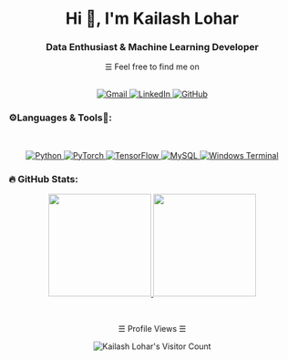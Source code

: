 <h1 align="center">Hi 👋, I'm Kailash Lohar</h1>
<h3 align="center">Data Enthusiast & Machine Learning Developer</h3>

<!-- Details Section -->
<div align="center">
  &#9776; Feel free to find me on 
  <p align="center">
    <br>
    <!-- Social Links -->
    <!-- Mail -->
    <a href="mailto:your_email@example.com" target="_blank"><img alt="Gmail"
          src="https://img.shields.io/badge/Gmail-D14836?style=for-the-badge&logo=gmail&logoColor=white">
    </a>
    <!-- Linkedin -->
    <a href="https://www.linkedin.com/in/kailashlohar0804/" target="_blank"><img alt="LinkedIn"
          src="https://img.shields.io/badge/linkedin-%230077B5.svg?style=for-the-badge&logo=linkedin&logoColor=white">
    </a>
    <!-- GitHub -->
    <a href="https://github.com/KailashLohar" target="_blank"><img alt="GitHub"
          src="https://img.shields.io/badge/GitHub-100000?style=for-the-badge&logo=github&logoColor=white">
    </a>
    <br>
  </p>
</div>

### ⚙️Languages & Tools🔧:
<br>
<div align="center">
  <p align="center">
    <a href="https://www.python.org/" target="_blank"><img alt="Python"
          src="https://img.shields.io/badge/Python-FFD43B?style=for-the-badge&logo=python&logoColor=blue">
    </a>
    <a href="https://pytorch.org/" target="_blank"><img alt="PyTorch"
          src="https://img.shields.io/badge/PyTorch-EE4C2C?style=for-the-badge&logo=pytorch&logoColor=white">
    </a>
    <a href="https://www.tensorflow.org/" target="_blank"><img alt="TensorFlow"
          src="https://img.shields.io/badge/TensorFlow-FF6F00?style=for-the-badge&logo=tensorflow&logoColor=white">
    </a>
    <a href="https://www.mysql.com/" target="_blank"><img alt="MySQL"
          src="https://img.shields.io/badge/mysql-%2300f.svg?style=for-the-badge&logo=mysql&logoColor=white">
    </a>
    <a href="https://learn.microsoft.com/en-us/windows/terminal/" target="_blank"><img alt="Windows Terminal"
          src="https://img.shields.io/badge/Windows%20Terminal-%234D4D4D.svg?style=for-the-badge&logo=windows-terminal&logoColor=white">
    </a>
  </p>
</div>

### 🔥 GitHub Stats:
<p align="center">
  <a href="https://github.com/KailashLohar">
    <img height="180em" src="https://github-readme-stats-eight-theta.vercel.app/api?username=KailashLohar&show_icons=true&theme=algolia&include_all_commits=true&count_private=true"/>
    <img height="180em" src="https://github-readme-stats-eight-theta.vercel.app/api/top-langs/?username=KailashLohar&layout=compact&langs_count=8&theme=algolia"/>
  </a>
</p>

<br>
<p align="center">&#9776; Profile Views &#9776;</p>
<p align="center"><img src="https://profile-counter.glitch.me/{KailashLohar}/count.svg" size=5 alt="Kailash Lohar's Visitor Count" /></p>
